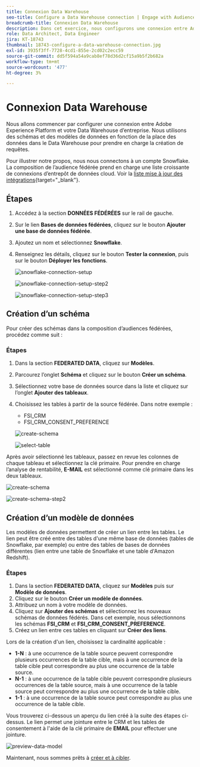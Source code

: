 ```yaml
---
title: Connexion Data Warehouse
seo-title: Configure a Data Warehouse connection | Engage with Audiences from your Data Warehouse using Federated Audience Composition
breadcrumb-title: Connexion Data Warehouse
description: Dans cet exercice, nous configurons une connexion entre Adobe Experience Platform et votre Data Warehouse d’entreprise pour activer la composition d’audiences fédérées.
role: Data Architect, Data Engineer
jira: KT-18743
thumbnail: 18743-configure-a-data-warehouse-connection.jpg
exl-id: 3935f3ff-7728-4cd1-855e-2cd02c2ecc59
source-git-commit: dd5f594a54a9cab8ef78d36d2cf15a9b5f2b682a
workflow-type: tm+mt
source-wordcount: '477'
ht-degree: 3%

---
```


# Connexion Data Warehouse

Nous allons commencer par configurer une connexion entre Adobe Experience Platform et votre Data Warehouse d’entreprise. Nous utilisons des schémas et des modèles de données en fonction de la place des données dans le Data Warehouse pour prendre en charge la création de requêtes.

Pour illustrer notre propos, nous nous connectons à un compte Snowflake. La composition de l’audience fédérée prend en charge une liste croissante de connexions d’entrepôt de données cloud. Voir la [liste mise à jour des intégrations](https://experienceleague.adobe.com/en/docs/federated-audience-composition/using/start/access-prerequisites){target="_blank"}.

## Étapes

1. Accédez à la section **DONNÉES FÉDÉRÉES** sur le rail de gauche.
2. Sur le lien **Bases de données fédérées**, cliquez sur le bouton **Ajouter une base de données fédérée**.
3. Ajoutez un nom et sélectionnez **Snowflake**.
4. Renseignez les détails, cliquez sur le bouton **Tester la connexion**, puis sur le bouton **Déployer les fonctions**.

   ![snowflake-connection-setup](assets/snowflake-connection-setup.png)

   ![snowflake-connection-setup-step2](assets/snowflake-connection-setup-step2.png)

   ![snowflake-connection-setup-step3](assets/snowflake-connection-setup-step3.png)

## Création d’un schéma

Pour créer des schémas dans la composition d’audiences fédérées, procédez comme suit :

### Étapes

1. Dans la section **FEDERATED DATA**, cliquez sur **Modèles**.
2. Parcourez l’onglet **Schéma** et cliquez sur le bouton **Créer un schéma**.
3. Sélectionnez votre base de données source dans la liste et cliquez sur l’onglet **Ajouter des tableaux**.
4. Choisissez les tables à partir de la source fédérée. Dans notre exemple :
   - FSI_CRM
   - FSI_CRM_CONSENT_PREFERENCE

   ![create-schema](assets/create-schema.png)

   ![select-table](assets/select-table.png)

Après avoir sélectionné les tableaux, passez en revue les colonnes de chaque tableau et sélectionnez la clé primaire. Pour prendre en charge l’analyse de rentabilité, **E-MAIL** est sélectionné comme clé primaire dans les deux tableaux.

![create-schema](assets/create-schema.png)

![create-schema-step2](assets/create-schema-step2.png)

## Création d’un modèle de données

Les modèles de données permettent de créer un lien entre les tables. Le lien peut être créé entre des tables d&#39;une même base de données (tables de Snowflake, par exemple) ou entre des tables de bases de données différentes (lien entre une table de Snowflake et une table d&#39;Amazon Redshift).

### Étapes

1. Dans la section **FEDERATED DATA**, cliquez sur **Modèles** puis sur **Modèle de données**.
2. Cliquez sur le bouton **Créer un modèle de données**.
3. Attribuez un nom à votre modèle de données.
4. Cliquez sur **Ajouter des schémas** et sélectionnez les nouveaux schémas de données fédérés. Dans cet exemple, nous sélectionnons les schémas **FSI_CRM** et **FSI_CRM_CONSENT_PREFERENCE**.
5. Créez un lien entre ces tables en cliquant sur **Créer des liens**.

Lors de la création d&#39;un lien, choisissez la cardinalité applicable :

- **1-N** : à une occurrence de la table source peuvent correspondre plusieurs occurrences de la table cible, mais à une occurrence de la table cible peut correspondre au plus une occurrence de la table source.
- **N-1** : à une occurrence de la table cible peuvent correspondre plusieurs occurrences de la table source, mais à une occurrence de la table source peut correspondre au plus une occurrence de la table cible.
- **1-1** : à une occurrence de la table source peut correspondre au plus une occurrence de la table cible.

Vous trouverez ci-dessous un aperçu du lien créé à la suite des étapes ci-dessus. Le lien permet une jointure entre le CRM et les tables de consentement à l&#39;aide de la clé primaire de **EMAIL** pour effectuer une jointure.

![preview-data-model](assets/preview-data-model.png)

Maintenant, nous sommes prêts à [créer et à cibler](create-a-federated-audience.md).
